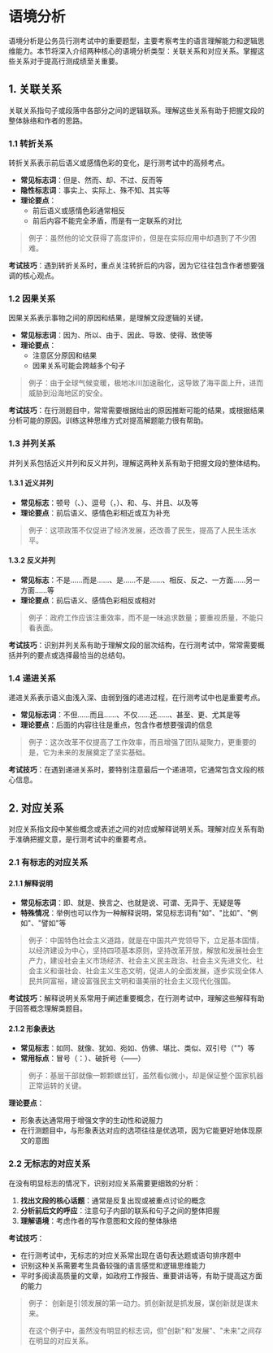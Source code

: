 # 语境分析

语境分析是公务员行测考试中的重要题型，主要考察考生的语言理解能力和逻辑思维能力。本节将深入介绍两种核心的语境分析类型：关联关系和对应关系。掌握这些关系对于提高行测成绩至关重要。

## 1. 关联关系

关联关系指句子或段落中各部分之间的逻辑联系。理解这些关系有助于把握文段的整体脉络和作者的思路。

### 1.1 转折关系

转折关系表示前后语义或感情色彩的变化，是行测考试中的高频考点。

- **常见标志词**：但是、然而、却、不过、反而等
- **隐性标志词**：事实上、实际上、殊不知、其实等
- **理论要点**：
  - 前后语义或感情色彩通常相反
  - 前后内容不能完全矛盾，而是有一定联系的对比

> 例子：虽然他的论文获得了高度评价，但是在实际应用中却遇到了不少困难。

**考试技巧**：遇到转折关系时，重点关注转折后的内容，因为它往往包含作者想要强调的核心观点。

### 1.2 因果关系

因果关系表示事物之间的原因和结果，是理解文段逻辑的关键。

- **常见标志词**：因为、所以、由于、因此、导致、使得、致使等
- **理论要点**：
  - 注意区分原因和结果
  - 因果关系可能会跨越多个句子

> 例子：由于全球气候变暖，极地冰川加速融化，这导致了海平面上升，进而威胁到沿海地区的安全。

**考试技巧**：在行测题目中，常常需要根据给出的原因推断可能的结果，或根据结果分析可能的原因。训练这种思维方式对提高解题能力很有帮助。

### 1.3 并列关系

并列关系包括近义并列和反义并列，理解这两种关系有助于把握文段的整体结构。

#### 1.3.1 近义并列

- **常见标志**：顿号（、）、逗号（，）、和、与、并且、以及等
- **理论要点**：前后语义、感情色彩相近或互为补充

> 例子：这项政策不仅促进了经济发展，还改善了民生，提高了人民生活水平。

#### 1.3.2 反义并列

- **常见标志**：不是……而是……、是……不是……、相反、反之、一方面……另一方面……等
- **理论要点**：前后语义、感情色彩相反或相对

> 例子：政府工作应该注重效率，而不是一味追求数量；要重视质量，不能只看表面。

**考试技巧**：识别并列关系有助于理解文段的层次结构，在行测考试中，常常需要概括并列的要点或选择最恰当的总结句。

### 1.4 递进关系

递进关系表示语义由浅入深、由弱到强的递进过程，在行测考试中也是重要考点。

- **常见标志词**：不但……而且……、不仅……还……、甚至、更、尤其是等
- **理论要点**：后面的内容往往是重点，包含作者想要强调的信息

> 例子：这次改革不仅提高了工作效率，而且增强了团队凝聚力，更重要的是，它为未来的发展奠定了坚实基础。

**考试技巧**：在遇到递进关系时，要特别注意最后一个递进项，它通常包含文段的核心信息。

## 2. 对应关系

对应关系指文段中某些概念或表述之间的对应或解释说明关系。理解对应关系有助于准确把握文意，是行测考试中的重要考点。

### 2.1 有标志的对应关系

#### 2.1.1 解释说明

- **常见标志词**：即、就是、换言之、也就是说、可谓、无异于、无疑是等
- **特殊情况**：举例也可以作为一种解释说明，常见标志词有"如"、"比如"、"例如"、"譬如"等

> 例子：中国特色社会主义道路，就是在中国共产党领导下，立足基本国情，以经济建设为中心，坚持四项基本原则，坚持改革开放，解放和发展社会生产力，建设社会主义市场经济、社会主义民主政治、社会主义先进文化、社会主义和谐社会、社会主义生态文明，促进人的全面发展，逐步实现全体人民共同富裕，建设富强民主文明和谐美丽的社会主义现代化强国。

**考试技巧**：解释说明关系常用于阐述重要概念，在行测考试中，理解这些解释有助于回答概念理解类题目。

#### 2.1.2 形象表达

- **常见标志**：如同、就像、犹如、宛如、仿佛、堪比、类似、双引号（""）等
- **常用标点**：冒号（：）、破折号（——）

> 例子：基层干部就像一颗颗螺丝钉，虽然看似微小，却是保证整个国家机器正常运转的关键。

**理论要点**：

- 形象表达通常用于增强文字的生动性和说服力
- 在行测题目中，与形象表达对应的选项往往是优选项，因为它能更好地体现原文的意图

### 2.2 无标志的对应关系

在没有明显标志的情况下，识别对应关系需要更细致的分析：

1. **找出文段的核心话题**：通常是反复出现或被重点讨论的概念
2. **分析前后文的呼应**：注意句子内部的联系和句子之间的整体把握
3. **理解语境**：考虑作者的写作意图和文段的整体脉络

**考试技巧**：

- 在行测考试中，无标志的对应关系常出现在语句表达题或语句排序题中
- 识别这种关系需要考生具备较强的语言感觉和逻辑思维能力
- 平时多阅读高质量的文章，如政府工作报告、重要讲话等，有助于提高这方面的能力

> 例子：
> 创新是引领发展的第一动力。抓创新就是抓发展，谋创新就是谋未来。
>
> 在这个例子中，虽然没有明显的标志词，但"创新"和"发展"、"未来"之间存在明显的对应关系。
